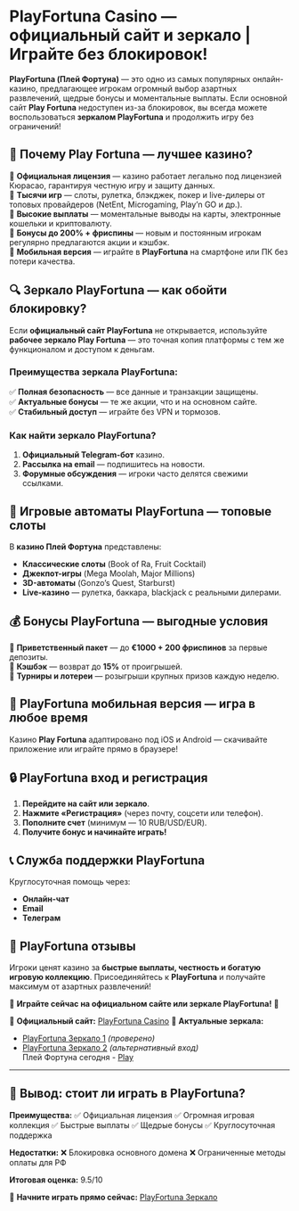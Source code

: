 # **PlayFortuna Casino — официальный сайт и зеркало | Играйте без блокировок!**  

**PlayFortuna (Плей Фортуна)** — это одно из самых популярных онлайн-казино, предлагающее игрокам огромный выбор азартных развлечений, щедрые бонусы и моментальные выплаты. Если основной сайт **Play Fortuna** недоступен из-за блокировок, вы всегда можете воспользоваться **зеркалом PlayFortuna** и продолжить игру без ограничений!  

## **🎰 Почему Play Fortuna — лучшее казино?**  

🔹 **Официальная лицензия** — казино работает легально под лицензией Кюрасао, гарантируя честную игру и защиту данных.  
🔹 **Тысячи игр** — слоты, рулетка, блэкджек, покер и live-дилеры от топовых провайдеров (NetEnt, Microgaming, Play’n GO и др.).  
🔹 **Высокие выплаты** — моментальные выводы на карты, электронные кошельки и криптовалюту.  
🔹 **Бонусы до 200% + фриспины** — новым и постоянным игрокам регулярно предлагаются акции и кэшбэк.  
🔹 **Мобильная версия** — играйте в **PlayFortuna** на смартфоне или ПК без потери качества.  

## **🔍 Зеркало PlayFortuna — как обойти блокировку?**  

Если **официальный сайт PlayFortuna** не открывается, используйте **рабочее зеркало Play Fortuna** — это точная копия платформы с тем же функционалом и доступом к деньгам.  

### **Преимущества зеркала PlayFortuna:**  
✅ **Полная безопасность** — все данные и транзакции защищены.  
✅ **Актуальные бонусы** — те же акции, что и на основном сайте.  
✅ **Стабильный доступ** — играйте без VPN и тормозов.  

### **Как найти зеркало PlayFortuna?**  
1. **Официальный Telegram-бот** казино.  
2. **Рассылка на email** — подпишитесь на новости.  
3. **Форумные обсуждения** — игроки часто делятся свежими ссылками.  

## **💎 Игровые автоматы PlayFortuna — топовые слоты**  

В **казино Плей Фортуна** представлены:  
- **Классические слоты** (Book of Ra, Fruit Cocktail)  
- **Джекпот-игры** (Mega Moolah, Major Millions)  
- **3D-автоматы** (Gonzo’s Quest, Starburst)  
- **Live-казино** — рулетка, баккара, blackjack с реальными дилерами.  

## **💰 Бонусы PlayFortuna — выгодные условия**  

🎁 **Приветственный пакет** — до **€1000 + 200 фриспинов** за первые депозиты.  
🎁 **Кэшбэк** — возврат до **15%** от проигрышей.  
🎁 **Турниры и лотереи** — розыгрыши крупных призов каждую неделю.  

## **📱 PlayFortuna мобильная версия — игра в любое время**  

Казино **Play Fortuna** адаптировано под iOS и Android — скачивайте приложение или играйте прямо в браузере!  

## **🔒 PlayFortuna вход и регистрация**  

1. **Перейдите на сайт или зеркало**.  
2. **Нажмите «Регистрация»** (через почту, соцсети или телефон).  
3. **Пополните счет** (минимум — 10 RUB/USD/EUR).  
4. **Получите бонус и начинайте играть!**  

## **📞 Служба поддержки PlayFortuna**  

Круглосуточная помощь через:  
- **Онлайн-чат**  
- **Email**  
- **Телеграм**  

## **🔎 PlayFortuna отзывы**  


Игроки ценят казино за **быстрые выплаты, честность и богатую игровую коллекцию**. Присоединяйтесь к **PlayFortuna** и получайте максимум от азартных развлечений!  

🚀 **Играйте сейчас на официальном сайте или зеркале PlayFortuna!** 🚀  

🔹 **Официальный сайт:** [PlayFortuna Casino](https://bit.ly/3ZwgUuF)
🔹 **Актуальные зеркала:**  
- [PlayFortuna Зеркало 1](https://bit.ly/3ZwgUuF) *(проверено)*  
- [PlayFortuna Зеркало 2](https://bit.ly/3ZwgUuF) *(альтернативный вход)*  
  Плей Фортуна сегодня - [Play](https://bit.ly/3ZwgUuF)
---
## **🎯 Вывод: стоит ли играть в PlayFortuna?**

**Преимущества:**
✅ Официальная лицензия
✅ Огромная игровая коллекция
✅ Быстрые выплаты
✅ Щедрые бонусы
✅ Круглосуточная поддержка

**Недостатки:**
❌ Блокировка основного домена
❌ Ограниченные методы оплаты для РФ

**Итоговая оценка:** 9.5/10

🚀 **Начните играть прямо сейчас:** [PlayFortuna Зеркало](https://bit.ly/3ZwgUuF)
